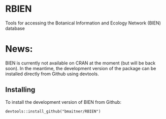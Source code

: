 # RBIEN
Tools for accessing the Botanical Information and Ecology Network (BIEN) database

# News:
BIEN is currently not available on CRAN at the moment (but will be back soon).  In the meantime, the development version of the package can be installed directly from Github using devtools.

## Installing
To install the development version of BIEN from Github:

```{r}
devtools::install_github("bmaitner/RBIEN")

```

